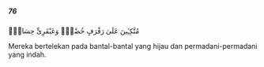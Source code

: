 ##### 76

<span class="ayah">مُتَّكِـِٔينَ عَلَىٰ رَفْرَفٍ خُضْرٍۢ وَعَبْقَرِىٍّ حِسَانٍۢ</span>

<span class="ayah_translation">Mereka bertelekan pada bantal-bantal yang hijau dan permadani-permadani yang indah.</span>
